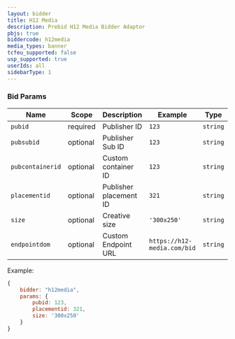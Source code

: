 ```yaml
---
layout: bidder
title: H12 Media
description: Prebid H12 Media Bidder Adaptor
pbjs: true
biddercode: h12media
media_types: banner
tcfeu_supported: false
usp_supported: true
userIds: all
sidebarType: 1
---
```



### Bid Params


| Name             | Scope    | Description            | Example                     | Type     |
|------------------|----------|------------------------|-----------------------------|----------|
| `pubid`          | required | Publisher ID           | `123`                       | `string` |
| `pubsubid`       | optional | Publisher Sub ID       | `123`                       | `string` |
| `pubcontainerid` | optional | Custom container ID    | `123`                       | `string` |
| `placementid`    | optional | Publisher placement ID | `321`                       | `string` |
| `size`           | optional | Creative size          | `'300x250'`                 | `string` |
| `endpointdom`    | optional | Custom Endpoint URL    | `https://h12-media.com/bid` | `string` |

Example:

```javascript
{
    bidder: "h12media",
    params: {
        pubid: 123,
        placementid: 321,
        size: '300x250'
    }
}
```
